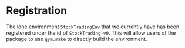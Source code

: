 # Registration
The lone environment `StockTradingEnv` that we currently have has been registered under the id of `StockTrading-v0`. This will allow users of the package to use `gym.make` to directly build the environment. 